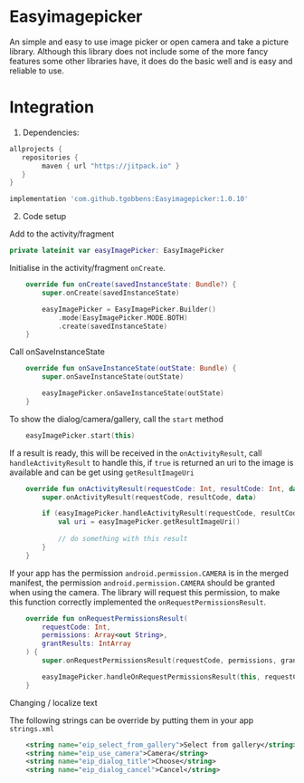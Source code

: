 # Easyimagepicker

An simple and easy to use image picker or open camera and take a picture library. Although this library
does not include some of the more fancy features some other libraries have, it does do the basic well 
and is easy and reliable to use.

# Integration

1. Dependencies:

```groovy
allprojects {
   repositories {
       	maven { url "https://jitpack.io" }
   }
}
```

```groovy
implementation 'com.github.tgobbens:Easyimagepicker:1.0.10'
```

2. Code setup

Add to the activity/fragment 

```kotlin
private lateinit var easyImagePicker: EasyImagePicker
```

Initialise in the activity/fragment `onCreate`.

```kotlin
    override fun onCreate(savedInstanceState: Bundle?) {
        super.onCreate(savedInstanceState)

        easyImagePicker = EasyImagePicker.Builder()
            .mode(EasyImagePicker.MODE.BOTH)
            .create(savedInstanceState)
    }
```

Call onSaveInstanceState

```kotlin
    override fun onSaveInstanceState(outState: Bundle) {
        super.onSaveInstanceState(outState)

        easyImagePicker.onSaveInstanceState(outState)
    }
```

To show the dialog/camera/gallery, call the `start` method 

```kotlin
    easyImagePicker.start(this)
```

If a result is ready, this will be received in the `onActivityResult`, call `handleActivityResult` to handle 
this, if `true` is returned an uri to the image is available and can be get using `getResultImageUri`

```kotlin
    override fun onActivityResult(requestCode: Int, resultCode: Int, data: Intent?) {
        super.onActivityResult(requestCode, resultCode, data)

        if (easyImagePicker.handleActivityResult(requestCode, resultCode, data, requireActivity())) {
            val uri = easyImagePicker.getResultImageUri()
        
            // do something with this result    
        }
    }
```

If your app has the permission `android.permission.CAMERA` is in the merged manifest, the permission 
`android.permission.CAMERA` should be granted when using the camera. The library will request this 
permission, to make this function correctly implemented the `onRequestPermissionsResult`.

```kotlin
    override fun onRequestPermissionsResult(
        requestCode: Int,
        permissions: Array<out String>,
        grantResults: IntArray
    ) {
        super.onRequestPermissionsResult(requestCode, permissions, grantResults)

        easyImagePicker.handleOnRequestPermissionsResult(this, requestCode, grantResults)
    }
```

Changing / localize text

The following strings can be override by putting them in your app `strings.xml`

```xml
    <string name="eip_select_from_gallery">Select from gallery</string>
    <string name="eip_use_camera">Camera</string>
    <string name="eip_dialog_title">Choose</string>
    <string name="eip_dialog_cancel">Cancel</string>
```
 

 